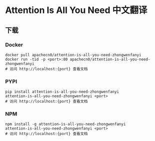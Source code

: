 # Attention Is All You Need 中文翻译

## 下载

### Docker

```
docker pull apachecn0/attention-is-all-you-need-zhongwenfanyi
docker run -tid -p <port>:80 apachecn0/attention-is-all-you-need-zhongwenfanyi
# 访问 http://localhost:{port} 查看文档
```

### PYPI

```
pip install attention-is-all-you-need-zhongwenfanyi
attention-is-all-you-need-zhongwenfanyi <port>
# 访问 http://localhost:{port} 查看文档
```

### NPM

```
npm install -g attention-is-all-you-need-zhongwenfanyi
attention-is-all-you-need-zhongwenfanyi <port>
# 访问 http://localhost:{port} 查看文档
```
